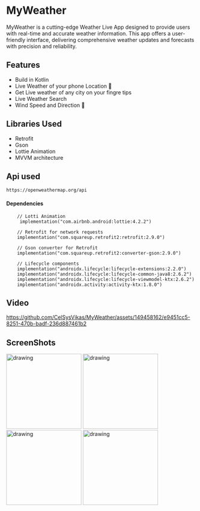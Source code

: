 # MyWeather
MyWeather is a cutting-edge Weather Live App designed to provide users with real-time and accurate weather information. This app offers a user-friendly interface, delivering comprehensive weather updates and forecasts with precision and reliability. 

## Features

- Build in Kotlin
- Live Weather of your phone Location 📱
- Get Live weather of any city on your fingre tips
- Live Weather Search
- Wind Speed and Direction 💨

## Libraries Used
- Retrofit
- Gson
- Lottie Animation
- MVVM architecture

## Api used
```
https://openweathermap.org/api
```
#### Dependencies 
```
    // Lotti Animation
     implementation("com.airbnb.android:lottie:4.2.2")

    // Retrofit for network requests
    implementation("com.squareup.retrofit2:retrofit:2.9.0")

    // Gson converter for Retrofit
    implementation("com.squareup.retrofit2:converter-gson:2.9.0")

    // Lifecycle components
    implementation("androidx.lifecycle:lifecycle-extensions:2.2.0")
    implementation("androidx.lifecycle:lifecycle-common-java8:2.6.2")
    implementation("androidx.lifecycle:lifecycle-viewmodel-ktx:2.6.2")
    implementation("androidx.activity:activity-ktx:1.8.0")
```

## Video
https://github.com/CelSysVikas/MyWeather/assets/149458162/e9451cc5-8251-470b-badf-236d887461b2

## ScreenShots
<img src="https://github.com/CelSysVikas/MyWeather/assets/149458162/3c83473c-3ea9-4649-9dca-d804873f94b5" alt="drawing" style="width:200px;"/>
<img src="https://github.com/CelSysVikas/MyWeather/assets/149458162/21f4c8dc-fe26-466b-9b2c-49a60c638e60" alt="drawing" style="width:200px;"/>
<img src="https://github.com/CelSysVikas/MyWeather/assets/149458162/46930990-784b-496b-9c35-bae04a29923c" alt="drawing" style="width:200px;"/>
<img src="https://github.com/CelSysVikas/MyWeather/assets/149458162/e09ae240-140a-4340-b6e6-67bfecbf0082" alt="drawing" style="width:200px;"/>


